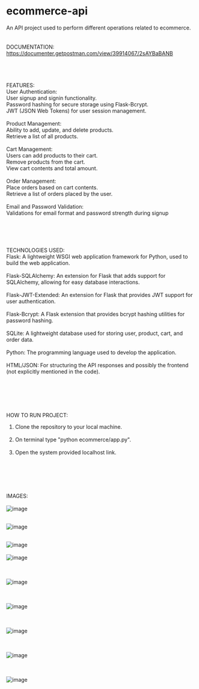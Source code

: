 # ecommerce-api
An API project used to perform different operations related to ecommerce.<br><br><br>
DOCUMENTATION:<br>
https://documenter.getpostman.com/view/39914067/2sAYBaBANB <br><br><br><br><br>
FEATURES:<br>
User Authentication:<br>
User signup and signin functionality.<br>
Password hashing for secure storage using Flask-Bcrypt.<br>
JWT (JSON Web Tokens) for user session management.<br><br>
Product Management:<br>
Ability to add, update, and delete products.<br>
Retrieve a list of all products.<br><br>
Cart Management:<br>
Users can add products to their cart.<br>
Remove products from the cart.<br>
View cart contents and total amount.<br><br>
Order Management:<br>
Place orders based on cart contents.<br>
Retrieve a list of orders placed by the user.<br><br>
Email and Password Validation:<br>
Validations for email format and password strength during signup<br><br><br><br><br>

TECHNOLOGIES USED:<br>
Flask: A lightweight WSGI web application framework for Python, used to build the web application.<br><br>
Flask-SQLAlchemy: An extension for Flask that adds support for SQLAlchemy, allowing for easy database interactions.<br><br>
Flask-JWT-Extended: An extension for Flask that provides JWT support for user authentication.<br><br>
Flask-Bcrypt: A Flask extension that provides bcrypt hashing utilities for password hashing.<br><br>
SQLite: A lightweight database used for storing user, product, cart, and order data.<br><br>
Python: The programming language used to develop the application.<br><br>
HTML/JSON: For structuring the API responses and possibly the frontend (not explicitly mentioned in the code).<br><br><br><br><br><br>

HOW TO RUN PROJECT:<br>
1. Clone the repository to your local machine.<br><br>
2. On terminal type "python ecommerce/app.py".<br><br>
3. Open the system provided localhost link.<br><br><br><br><br><br>

IMAGES:<br><br>
![image](https://github.com/user-attachments/assets/2c593cd0-b3fd-4110-b42d-d56b7681151e)<br>
<br>

![image](https://github.com/user-attachments/assets/111a3d79-984b-4c71-99b0-1e51414d36de)<br><br>

![image](https://github.com/user-attachments/assets/8be90f50-9cb8-44ba-bd51-bbe6bae792a9)
<br><br>![image](https://github.com/user-attachments/assets/8a34b97c-737e-4b86-b6ec-3ceb19d3fcab)

<br><br>![image](https://github.com/user-attachments/assets/b64a198d-e100-48a7-bf0a-58601f3dadfb)

<br><br>![image](https://github.com/user-attachments/assets/bd47dbfe-5b6f-4d01-8d9c-446923fcd1fd)

<br><br>![image](https://github.com/user-attachments/assets/92d4d28c-cd2b-40b0-a072-d42f42b91f20)

<br><br>![image](https://github.com/user-attachments/assets/85c4aefd-119b-4795-9d2f-0e9a544766ad)

<br><br>![image](https://github.com/user-attachments/assets/d22c39fc-c8fc-4a67-aad8-6e7391e49025)

<br><br>
<br><br>





